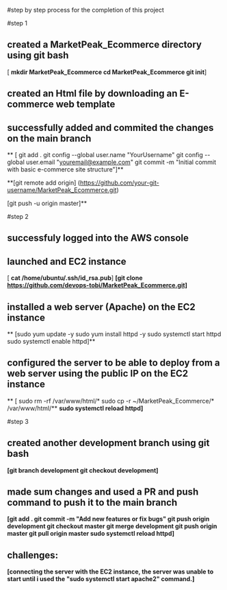 #step by step process for the completion of this project

#step 1
 ## created a MarketPeak_Ecommerce directory using git bash
   [ **mkdir MarketPeak_Ecommerce
    cd MarketPeak_Ecommerce
    git init**]

## created an Html file by downloading an E-commerce web template

## successfully added and commited the changes on the main branch
   **  [  git add .
       git config --global user.name "YourUsername"
       git config --global user.email "youremail@example.com"
       git commit -m "Initial commit with basic e-commerce site structure"]**

**[git remote add origin] (https://github.com/your-git-username/MarketPeak_Ecommerce.git)

[git push -u origin master]**

#step 2
## successfuly logged into the AWS console 

## launched and EC2 instance

 [ **cat /home/ubuntu/.ssh/id_rsa.pub**]
**[git clone https://github.com/devops-tobi/MarketPeak_Ecommerce.git]**

## installed a web server (Apache) on the EC2 instance
**  [sudo yum update -y
sudo yum install httpd -y
sudo systemctl start httpd
sudo systemctl enable httpd]**

## configured the server to be able to deploy from a web server using the public IP on the EC2 instance
** [ sudo rm -rf /var/www/html/*
sudo cp -r ~/MarketPeak_Ecommerce/* /var/www/html/**
**sudo systemctl reload httpd]**


#step 3
## created another development branch using git bash
  **[git branch development
git checkout development]**

## made sum changes and used a PR and push command to push it to the main branch
**[git add .
git commit -m "Add new features or fix bugs"
git push origin development
git checkout master
git merge development
git push origin master
git pull origin master
sudo systemctl reload httpd]**

## challenges:
**[connecting the server with the EC2 instance, the server was unable to start until i used the "sudo systemctl start apache2" command.]**

